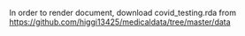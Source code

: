 In order to render document, download covid_testing.rda from https://github.com/higgi13425/medicaldata/tree/master/data
